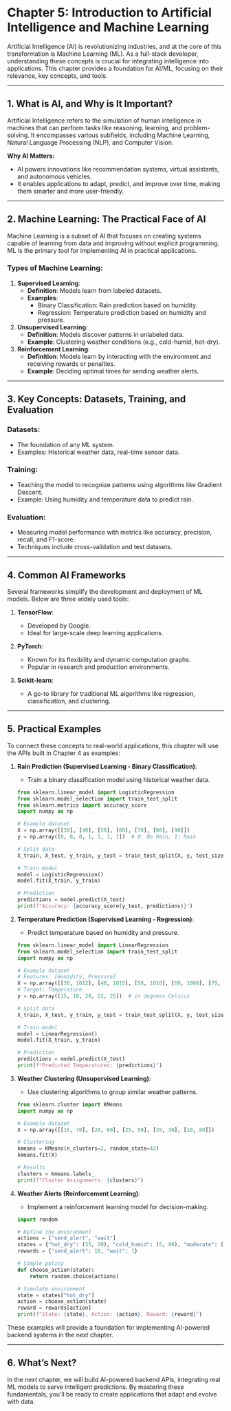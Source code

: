 
# Chapter 5: Introduction to Artificial Intelligence and Machine Learning

Artificial Intelligence (AI) is revolutionizing industries, and at the core of this transformation is Machine Learning (ML). As a full-stack developer, understanding these concepts is crucial for integrating intelligence into applications. This chapter provides a foundation for AI/ML, focusing on their relevance, key concepts, and tools.

---

## **1. What is AI, and Why is It Important?**

Artificial Intelligence refers to the simulation of human intelligence in machines that can perform tasks like reasoning, learning, and problem-solving. It encompasses various subfields, including Machine Learning, Natural Language Processing (NLP), and Computer Vision.

**Why AI Matters:**
- AI powers innovations like recommendation systems, virtual assistants, and autonomous vehicles.
- It enables applications to adapt, predict, and improve over time, making them smarter and more user-friendly.

---

## **2. Machine Learning: The Practical Face of AI**

Machine Learning is a subset of AI that focuses on creating systems capable of learning from data and improving without explicit programming. ML is the primary tool for implementing AI in practical applications.

### **Types of Machine Learning:**
1. **Supervised Learning**:
   - **Definition**: Models learn from labeled datasets.
   - **Examples**: 
     - Binary Classification: Rain prediction based on humidity.
     - Regression: Temperature prediction based on humidity and pressure.
2. **Unsupervised Learning**:
   - **Definition**: Models discover patterns in unlabeled data.
   - **Example**: Clustering weather conditions (e.g., cold-humid, hot-dry).
3. **Reinforcement Learning**:
   - **Definition**: Models learn by interacting with the environment and receiving rewards or penalties.
   - **Example**: Deciding optimal times for sending weather alerts.

---

## **3. Key Concepts: Datasets, Training, and Evaluation**

### **Datasets:**
- The foundation of any ML system.
- Examples: Historical weather data, real-time sensor data.

### **Training:**
- Teaching the model to recognize patterns using algorithms like Gradient Descent.
- Example: Using humidity and temperature data to predict rain.

### **Evaluation:**
- Measuring model performance with metrics like accuracy, precision, recall, and F1-score.
- Techniques include cross-validation and test datasets.

---

## **4. Common AI Frameworks**

Several frameworks simplify the development and deployment of ML models. Below are three widely used tools:

1. **TensorFlow**:
   - Developed by Google.
   - Ideal for large-scale deep learning applications.

2. **PyTorch**:
   - Known for its flexibility and dynamic computation graphs.
   - Popular in research and production environments.

3. **Scikit-learn**:
   - A go-to library for traditional ML algorithms like regression, classification, and clustering.

---

## **5. Practical Examples**

To connect these concepts to real-world applications, this chapter will use the APIs built in Chapter 4 as examples:

1. **Rain Prediction (Supervised Learning - Binary Classification)**:
   - Train a binary classification model using historical weather data.

   ```python
   from sklearn.linear_model import LogisticRegression
   from sklearn.model_selection import train_test_split
   from sklearn.metrics import accuracy_score
   import numpy as np

   # Example dataset
   X = np.array([[30], [40], [50], [60], [70], [80], [90]])
   y = np.array([0, 0, 0, 1, 1, 1, 1])  # 0: No Rain, 1: Rain

   # Split data
   X_train, X_test, y_train, y_test = train_test_split(X, y, test_size=0.2, random_state=42)

   # Train model
   model = LogisticRegression()
   model.fit(X_train, y_train)

   # Prediction
   predictions = model.predict(X_test)
   print(f"Accuracy: {accuracy_score(y_test, predictions)}")
   ```

2. **Temperature Prediction (Supervised Learning - Regression)**:
   - Predict temperature based on humidity and pressure.

   ```python
   from sklearn.linear_model import LinearRegression
   from sklearn.model_selection import train_test_split
   import numpy as np

   # Example dataset
   # Features: [Humidity, Pressure]
   X = np.array([[30, 1012], [40, 1015], [50, 1010], [60, 1008], [70, 1005]])
   # Target: Temperature
   y = np.array([15, 18, 20, 22, 25])  # in degrees Celsius

   # Split data
   X_train, X_test, y_train, y_test = train_test_split(X, y, test_size=0.2, random_state=42)

   # Train model
   model = LinearRegression()
   model.fit(X_train, y_train)

   # Prediction
   predictions = model.predict(X_test)
   print(f"Predicted Temperatures: {predictions}")
   ```

3. **Weather Clustering (Unsupervised Learning)**:
   - Use clustering algorithms to group similar weather patterns.

   ```python
   from sklearn.cluster import KMeans
   import numpy as np

   # Example dataset
   X = np.array([[15, 70], [20, 60], [25, 50], [35, 30], [10, 80]])

   # Clustering
   kmeans = KMeans(n_clusters=2, random_state=42)
   kmeans.fit(X)

   # Results
   clusters = kmeans.labels_
   print(f"Cluster Assignments: {clusters}")
   ```

4. **Weather Alerts (Reinforcement Learning)**:
   - Implement a reinforcement learning model for decision-making.

   ```python
   import random

   # Define the environment
   actions = ["send_alert", "wait"]
   states = {"hot_dry": (35, 20), "cold_humid": (5, 80), "moderate": (20, 60)}
   rewards = {"send_alert": 10, "wait": 1}

   # Simple policy
   def choose_action(state):
       return random.choice(actions)

   # Simulate environment
   state = states["hot_dry"]
   action = choose_action(state)
   reward = rewards[action]
   print(f"State: {state}, Action: {action}, Reward: {reward}")
   ```

These examples will provide a foundation for implementing AI-powered backend systems in the next chapter.

---

## **6. What’s Next?**

In the next chapter, we will build AI-powered backend APIs, integrating real ML models to serve intelligent predictions. By mastering these fundamentals, you’ll be ready to create applications that adapt and evolve with data.
